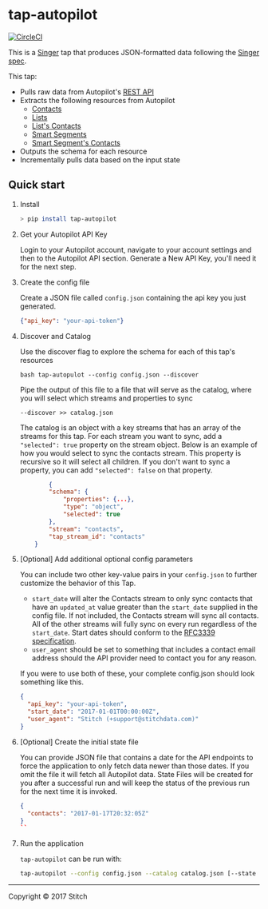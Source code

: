 # tap-autopilot

[![CircleCI](https://circleci.com/gh/wcjohnson11/tap-autopilot.svg?style=svg)](https://circleci.com/gh/wcjohnson11/tap-autopilot)

This is a [Singer](https://singer.io) tap that produces JSON-formatted data following the [Singer spec](https://github.com/singer-io/getting-started/blob/master/SPEC.md).

This tap:
- Pulls raw data from Autopilot's [REST API](http://docs.autopilot.apiary.io/)
- Extracts the following resources from Autopilot
  - [Contacts](http://docs.autopilot.apiary.io/#reference/api-methods/get-all-contacts/get-all-contacts)
  - [Lists](http://docs.autopilot.apiary.io/#reference/api-methods/lists/get-list-of-lists)
  - [List's Contacts](http://docs.autopilot.apiary.io/#reference/api-methods/get-contacts-on-list/get-contacts-on-list)
  - [Smart Segments](http://docs.autopilot.apiary.io/#reference/api-methods/smart-segments/get-list-of-smart-segments)
  - [Smart Segment's Contacts](http://docs.autopilot.apiary.io/#reference/api-methods/get-contacts-on-smart-segment/get-contacts-on-smart-segment)
- Outputs the schema for each resource
- Incrementally pulls data based on the input state
## Quick start

1. Install

    ```bash
    > pip install tap-autopilot
    ```

2. Get your Autopilot API Key

    Login to your Autopilot account, navigate to your account settings and then to the Autopilot API section. Generate a New API Key, you'll need it for the next step.

3. Create the config file

    Create a JSON file called `config.json` containing the api key you just generated.

    ```json
    {"api_key": "your-api-token"}
    ```

4. Discover and Catalog

    Use the discover flag to explore the schema for each of this tap's resources

    ```bash tap-autopulot --config config.json --discover```

    Pipe the output of this file to a file that will serve as the catalog, where you will select which streams and properties to sync

    `--discover >> catalog.json`

    The catalog is an object with a key streams that has an array of the streams for this tap. For each stream you want to sync, add a `"selected": true` property on the stream object. Below is an example of how you would select to sync the contacts stream. This property is recursive so it will select all children. If you don't want to sync a property, you can add `"selected": false` on that property.

    ```json
            {
            "schema": {
                "properties": {...},
                "type": "object",
                "selected": true
            },
            "stream": "contacts",
            "tap_stream_id": "contacts"
        }
    ```

5. [Optional] Add additional optional config parameters

    You can include two other key-value pairs in your `config.json` to further customize the behavior of this Tap.
    - `start_date` will alter the Contacts stream to only sync contacts that have an `updated_at` value greater than the `start_date` supplied in the config file. If not included, the Contacts stream will sync all contacts. All of the other streams will fully sync on every run regardless of the `start_date`. Start dates should conform to the [RFC3339 specification](https://www.ietf.org/rfc/rfc3339.txt).
    - `user_agent` should be set to something that includes a contact email address should the API provider need to contact you for any reason.

    If you were to use both of these, your complete config.json should look something like this.

    ```json
    {
      "api_key": "your-api-token",
      "start_date": "2017-01-01T00:00:00Z",
      "user_agent": "Stitch (+support@stitchdata.com)"
    }
    ```

6. [Optional] Create the initial state file

    You can provide JSON file that contains a date for the API endpoints
    to force the application to only fetch data newer than those dates.
    If you omit the file it will fetch all Autopilot data. State Files will be created for you after a successful run and will keep the status of the previous run for the next time it is invoked.

    ```json
    {
      "contacts": "2017-01-17T20:32:05Z"
    }
    ``

7. Run the application

    `tap-autopilot` can be run with:

    ```bash
    tap-autopilot --config config.json --catalog catalog.json [--state state.json]
    ```

---

Copyright &copy; 2017 Stitch
